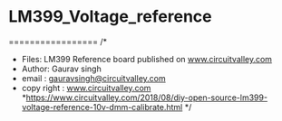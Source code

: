 # LM399_Voltage_reference
=================
/* 
 * Files: LM399 Reference board published on www.circuitvalley.com
 * Author: Gaurav singh
 * email : gauravsingh@circuitvalley.com
 * copy right : www.circuitvalley.com 
 *https://www.circuitvalley.com/2018/08/diy-open-source-lm399-voltage-reference-10v-dmm-calibrate.html
 */
